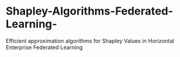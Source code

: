 # Shapley-Algorithms-Federated-Learning-
Efficient approximation algorithms for Shapley Values in Horizontal Enterprise Federated Learning
